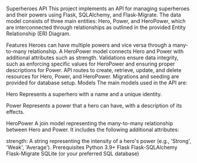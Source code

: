 Superheroes API
This project implements an API for managing superheroes and their powers using Flask, SQLAlchemy, and Flask-Migrate. The data model consists of three main entities: Hero, Power, and HeroPower, which are interconnected through relationships as outlined in the provided Entity Relationship (ER) Diagram.

Features
Heroes can have multiple powers and vice versa through a many-to-many relationship.
A HeroPower model connects Hero and Power with additional attributes such as strength.
Validations ensure data integrity, such as enforcing specific values for HeroPower and ensuring proper descriptions for Power.
API routes to create, retrieve, update, and delete resources for Hero, Power, and HeroPower.
Migrations and seeding are provided for database setup.
Models
The main models used in the API are:

Hero
Represents a superhero with a name and a unique identity.

Power
Represents a power that a hero can have, with a description of its effects.

HeroPower
A join model representing the many-to-many relationship between Hero and Power. It includes the following additional attributes:

strength: A string representing the intensity of a hero's power (e.g., 'Strong', 'Weak', 'Average').
Prerequisites
Python 3.9+
Flask
Flask-SQLAlchemy
Flask-Migrate
SQLite (or your preferred SQL database)
